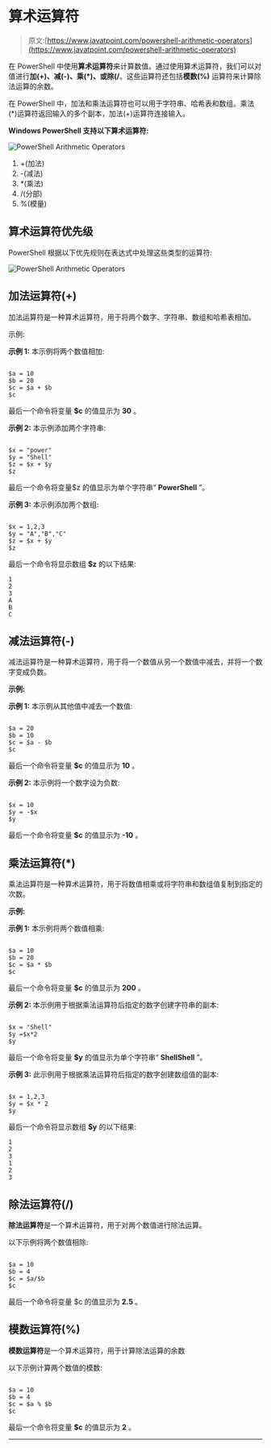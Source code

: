 # 算术运算符

> 原文:[https://www.javatpoint.com/powershell-arithmetic-operators](https://www.javatpoint.com/powershell-arithmetic-operators)

在 PowerShell 中使用**算术运算符**来计算数值。通过使用算术运算符，我们可以对值进行**加(+)、减(-)、乘(*)、**或**除(/**。这些运算符还包括**模数(%)** 运算符来计算除法运算的余数。

在 PowerShell 中，加法和乘法运算符也可以用于字符串、哈希表和数组。乘法(*)运算符返回输入的多个副本，加法(+)运算符连接输入。

**Windows PowerShell 支持以下算术运算符:**

![PowerShell Arithmetic Operators](../Images/2dea85d5a6d4a0b72b744573d062783b.png)

1.  +(加法)
2.  -(减法)
3.  *(乘法)
4.  /(分部)
5.  %(模量)

## 算术运算符优先级

PowerShell 根据以下优先规则在表达式中处理这些类型的运算符:

![PowerShell Arithmetic Operators](../Images/041ae98b9af70c5490d4aafff4188348.png)

## 加法运算符(+)

加法运算符是一种算术运算符，用于将两个数字、字符串、数组和哈希表相加。

示例:

**示例 1:** 本示例将两个数值相加:

```

$a = 10
$b = 20 
$c = $a + $b
$c

```

最后一个命令将变量 **$c** 的值显示为 **30** 。

**示例 2:** 本示例添加两个字符串:

```

$x = "power"
$y = "Shell" 
$z = $x + $y
$z

```

最后一个命令将变量$z 的值显示为单个字符串“ **PowerShell** ”。

**示例 3:** 本示例添加两个数组:

```

$x = 1,2,3
$y = "A","B","C"
$z = $x + $y
$z

```

最后一个命令将显示数组 **$z** 的以下结果:

```
1
2
3
A
B
C

```

## 减法运算符(-)

减法运算符是一种算术运算符，用于将一个数值从另一个数值中减去，并将一个数字变成负数。

**示例:**

**示例 1:** 本示例从其他值中减去一个数值:

```

$a = 20
$b = 10 
$c = $a - $b
$c

```

最后一个命令将变量 **$c** 的值显示为 **10** 。

**示例 2:** 本示例将一个数字设为负数:

```

$x = 10
$y = -$x
$y

```

最后一个命令将变量 **$c** 的值显示为 **-10** 。

## 乘法运算符(*)

乘法运算符是一种算术运算符，用于将数值相乘或将字符串和数组值复制到指定的次数。

**示例:**

**示例 1:** 本示例将两个数值相乘:

```

$a = 10
$b = 20 
$c = $a * $b
$c

```

最后一个命令将变量 **$c** 的值显示为 **200** 。

**示例 2:** 本示例用于根据乘法运算符后指定的数字创建字符串的副本:

```

$x = "Shell"
$y =$x*2
$y

```

最后一个命令将变量 **$y** 的值显示为单个字符串“ **ShellShell** ”。

**示例 3:** 此示例用于根据乘法运算符后指定的数字创建数组值的副本:

```

$x = 1,2,3
$y = $x * 2
$y

```

最后一个命令将显示数组 **$y** 的以下结果:

```
1
2
3
1
2
3

```

## 除法运算符(/)

**除法运算符**是一个算术运算符，用于对两个数值进行除法运算。

以下示例将两个数值相除:

```

$a = 10
$b = 4 
$c = $a/$b
$c

```

最后一个命令将变量 <storng>$c 的值显示为 **2.5** 。</storng>

## 模数运算符(%)

**模数运算符**是一个算术运算符，用于计算除法运算的余数

以下示例计算两个数值的模数:

```

$a = 10
$b = 4 
$c = $a % $b
$c

```

最后一个命令将变量 **$c** 的值显示为 **2** 。

* * *